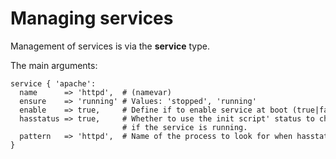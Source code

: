   
     
     
           
       
<h1>Managing services</h1>
       
                            
<p>Management of services is via the <strong>service</strong> type.</p>
<p>The main arguments:</p> 
<pre class=" code"><code><span class="java_plain">service&nbsp;</span><span class="java_separator">{</span><span class="java_plain">&nbsp;</span><span class="java_literal">'apache'</span><span class="java_operator">:</span><span class="java_plain"></span>
<span class="java_plain">&nbsp;&nbsp;name&nbsp;&nbsp;&nbsp;&nbsp;&nbsp;&nbsp;</span><span class="java_operator">=&gt;</span><span class="java_plain">&nbsp;</span><span class="java_literal">'httpd'</span><span class="java_separator">,</span><span class="java_plain">&nbsp;&nbsp;#&nbsp;</span><span class="java_separator">(</span><span class="java_plain">namevar</span><span class="java_separator">)</span><span class="java_plain"></span>
<span class="java_plain">&nbsp;&nbsp;ensure&nbsp;&nbsp;&nbsp;&nbsp;</span><span class="java_operator">=&gt;</span><span class="java_plain">&nbsp;</span><span class="java_literal">'running'</span><span class="java_plain">&nbsp;#&nbsp;</span><span class="java_type">Values</span><span class="java_operator">:</span><span class="java_plain">&nbsp;</span><span class="java_literal">'stopped'</span><span class="java_separator">,</span><span class="java_plain">&nbsp;</span><span class="java_literal">'running'</span><span class="java_plain"></span>
<span class="java_plain">&nbsp;&nbsp;enable&nbsp;&nbsp;&nbsp;&nbsp;</span><span class="java_operator">=&gt;</span><span class="java_plain">&nbsp;</span><span class="java_literal">true</span><span class="java_separator">,</span><span class="java_plain">&nbsp;&nbsp;&nbsp;&nbsp;&nbsp;#&nbsp;</span><span class="java_type">Define</span><span class="java_plain">&nbsp;</span><span class="java_keyword">if</span><span class="java_plain">&nbsp;to&nbsp;enable&nbsp;service&nbsp;at&nbsp;boot&nbsp;</span><span class="java_separator">(</span><span class="java_literal">true</span><span class="java_operator">|</span><span class="java_literal">false</span><span class="java_separator">)</span><span class="java_plain"></span>
<span class="java_plain">&nbsp;&nbsp;hasstatus&nbsp;</span><span class="java_operator">=&gt;</span><span class="java_plain">&nbsp;</span><span class="java_literal">true</span><span class="java_separator">,</span><span class="java_plain">&nbsp;&nbsp;&nbsp;&nbsp;&nbsp;#&nbsp;</span><span class="java_type">Whether</span><span class="java_plain">&nbsp;to&nbsp;use&nbsp;the&nbsp;init&nbsp;script</span><span class="java_literal">'&nbsp;status&nbsp;to&nbsp;check</span>
<span class="java_plain">&nbsp;&nbsp;&nbsp;&nbsp;&nbsp;&nbsp;&nbsp;&nbsp;&nbsp;&nbsp;&nbsp;&nbsp;&nbsp;&nbsp;&nbsp;&nbsp;&nbsp;&nbsp;&nbsp;&nbsp;&nbsp;&nbsp;&nbsp;&nbsp;&nbsp;#&nbsp;</span><span class="java_keyword">if</span><span class="java_plain">&nbsp;the&nbsp;service&nbsp;is&nbsp;running</span><span class="java_separator">.</span><span class="java_plain"></span>
<span class="java_plain">&nbsp;&nbsp;pattern&nbsp;&nbsp;&nbsp;</span><span class="java_operator">=&gt;</span><span class="java_plain">&nbsp;</span><span class="java_literal">'httpd'</span><span class="java_separator">,</span><span class="java_plain">&nbsp;&nbsp;#&nbsp;</span><span class="java_type">Name</span><span class="java_plain">&nbsp;of&nbsp;the&nbsp;process&nbsp;to&nbsp;look&nbsp;</span><span class="java_keyword">for</span><span class="java_plain">&nbsp;when&nbsp;hasstatus</span><span class="java_operator">=</span><span class="java_literal">false</span><span class="java_plain"></span>
<span class="java_separator">}</span><span class="java_plain"></span></code></pre>
